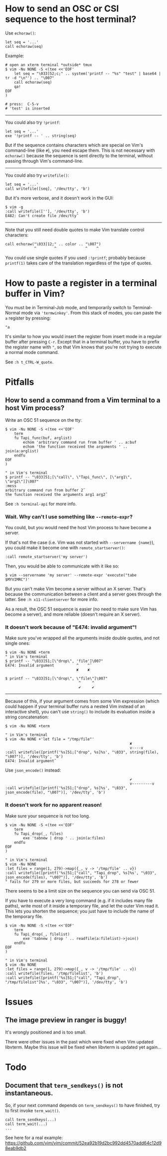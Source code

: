 # How to send an OSC or CSI sequence to the host terminal?

Use `echoraw()`:

    let seq = '...'
    call echoraw(seq)

Example:

    # open an xterm terminal *outside* tmux
    $ vim -Nu NONE -S <(tee <<'EOF'
        let seq = "\033]52;c;" .. system('printf -- "%s" "test" | base64 | tr -d "\n"') .. "\007"
        call echoraw(seq)
        qa!
    EOF
    )

    # press:  C-S-v
    # 'test' is inserted

---

You could also try `!printf`:

    let seq = '...'
    exe '!printf -- ' .. string(seq)

But if the sequence contains characters  which are special on Vim's command-line
(like  `#`), you  need  escape them.   This is  not  necessary with  `echoraw()`
because the sequence  is sent directly to the terminal,  without passing through
Vim's command-line.

---

You could also try `writefile()`:

    let seq = '...'
    call writefile([seq], '/dev/tty', 'b')

But it's more verbose, and it doesn't work in the GUI:

    $ vim -g
    :call writefile([''], '/dev/tty', 'b')
    E482: Can't create file /dev/tty˜

---

Note that you still need double quotes to make Vim translate control characters:

    call echoraw("\033]12;" .. color .. "\007")
                 ^        ^             ^    ^

You could use single quotes if you used `:!printf`; probably because `printf(1)`
takes care of the translation regardless of the type of quotes.

# How to paste a register in a terminal buffer in Vim?

You must be in Terminal-Job mode, and temporarily switch to Terminal-Normal mode
via `'termwinkey'`.  From this stack of modes, you can paste the `a` register by
pressing:

    "a

It's similar to how you would insert  the register from insert mode in a regular
buffer after  pressing `C-r`.   Except that  in a terminal  buffer, you  have to
prefix the register name  with `"`, so that Vim knows that  you're not trying to
execute a normal mode command.

See `:h t_CTRL-W_quote`.

##
# Pitfalls
## How to send a command from a Vim terminal to a host Vim process?

Write an OSC 51 sequence on the tty:

    $ vim -Nu NONE -S <(tee <<'EOF'
        term
        fu Tapi_func(buf, arglist)
            echom 'arbitrary command run from buffer ' .. a:buf
            echom 'the function received the arguments ' .. join(a:arglist)
        endfu
    EOF
    )

    " in Vim's terminal
    $ printf -- "\033]51;[\"call\", \"Tapi_func\", [\"arg1\", \"arg2\"]]\007"
    :mess
    arbitrary command run from buffer 2˜
    the function received the arguments arg1 arg2˜

See `:h terminal-api` for more info.

### Wait.  Why can't I use something like `--remote-expr`?

You could, but you would need the host Vim process to have become a server.

If that's  not the case (i.e. Vim  was not started with  `--servername {name}`),
you could make it become one with `remote_startserver()`:

    :call remote_startserver('my server')

Then, you would be able to communicate with it like so:

    $ vim --servername 'my server' --remote-expr 'execute("tabe $MYVIMRC")'

But you can't make Vim become a server without an X server.
That's because the communication between a  client and a server goes through the
latter.  See `:h x11-clientserver` for more info.

As a result, the OSC 51 sequence is  easier (no need to make sure Vim has become
a server), and more reliable (doesn't require an X server).

### It doesn't work because of "E474: invalid argument"!

Make sure you've wrapped all the arguments inside double quotes, and not single ones:

    $ vim -Nu NONE +term
    " in Vim's terminal
    $ printf -- "\033]51;[\"drop\", 'file']\007"
    E474: Invalid argument          ^    ^˜
                                    ✘    ✘

    $ printf -- "\033]51;[\"drop\", \"file\"]\007"
                                     ^     ^
                                     ✔     ✔

---

Because of  this, if your argument  comes from some Vim  expression (which could
happen  if your  terminal buffer  runs a  nested Vim  instead of  an interactive
shell),  you can't  use `string()`  to include  its evaluation  inside a  string
concatenation:

    $ vim -Nu NONE +term

    " in Vim's terminal
    $ vim -Nu NONE +'let file = "/tmp/file"'
                                                            ✘
                                                            v----v
    :call writefile([printf('%s]51;["drop", %s]%s', "\033", string(file), "\007")], '/dev/tty', 'b')
    E474: Invalid argument˜

Use `json_encode()` instead:

                                                            ✔
                                                            v---------v
    :call writefile([printf('%s]51;["drop", %s]%s', "\033", json_encode(file), "\007")], '/dev/tty', 'b')

### It doesn't work for no apparent reason!

Make sure your sequence is not too long.

    $ vim -Nu NONE -S <(tee <<'EOF'
        term
        fu Tapi_drop(_, files)
            exe 'tabnew | drop ' .. join(a:files)
        endfu
    EOF
    )

    " in Vim's terminal
    $ vim -Nu NONE
    :let files = range(1, 279)->map({_, v -> '/tmp/file' .. v})
    :call writefile([printf('%s]51;["call", "Tapi_drop", %s]%s', "\033", json_encode(files), "\007")], '/dev/tty', 'b')
    " fails for 279 or more files, but succeeds for 278 or fewer

There seems to be a limit size on the sequence you can send via OSC 51.

If  you have  to execute  a very  long command  (e.g. if  it includes  many file
paths), write most of it inside a temporary file, and let the outer Vim read it.
This lets  you shorten the sequence;  you just have  to include the name  of the
temporary file.

    $ vim -Nu NONE -S <(tee <<'EOF'
        term
        fu Tapi_drop(_, filelist)
            exe 'tabnew | drop ' .. readfile(a:filelist)->join()
        endfu
    EOF
    )

    " in Vim's terminal
    $ vim -Nu NONE
    :let files = range(1, 279)->map({_, v -> '/tmp/file' .. v})
    :call writefile(files, '/tmp/filelist', 'b')
    :call writefile([printf('%s]51;["call", "Tapi_drop", "/tmp/filelist"]%s', "\033", "\007")], '/dev/tty', 'b')

##
# Issues
## The image preview in ranger is buggy!

It's wrongly positioned and is too small.

There were other issues in the past which were fixed when Vim updated libvterm.
Maybe this issue will be fixed when libvterm is updated yet again...

##
# Todo
## Document that `term_sendkeys()` is not instantaneous.

So, if your  next command depends on `term_sendkeys()` to  have finished, try to
first invoke `term_wait()`.

    call term_sendkeys(...)
    call term_wait(...)
    ...

See here for a real example:
<https://github.com/vim/vim/commit/52ea92b19d2bc992dd4570add64c12d98eab9db2>

